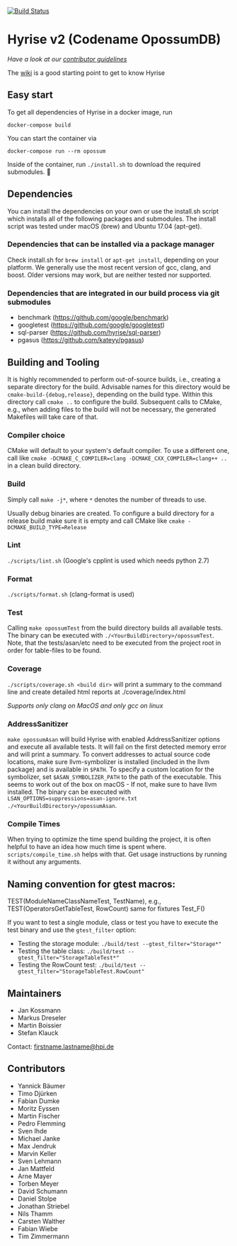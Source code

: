 [![Build Status](https://ares.epic.hpi.uni-potsdam.de/jenkins/buildStatus/icon?job=Hyrise/zweirise/master)](https://ares.epic.hpi.uni-potsdam.de/jenkins/job/Hyrise/job/zweirise/)

# Hyrise v2 (Codename OpossumDB)

*Have a look at our [contributor guidelines](https://github.com/hyrise/zweirise/blob/master/CONTRIBUTING.md)*

The [wiki](https://github.com/hyrise/zweirise/wiki) is a good starting point to get to know Hyrise

## Easy start
To get all dependencies of Hyrise in a docker image, run
```
docker-compose build
```

You can start the container via
```
docker-compose run --rm opossum
```

Inside of the container, run `./install.sh` to download the required submodules.
:whale:

## Dependencies
You can install the dependencies on your own or use the install.sh script which installs all of the following packages and submodules.
The install script was tested under macOS (brew) and Ubuntu 17.04 (apt-get).

### Dependencies that can be installed via a package manager
Check install.sh for `brew install` or `apt-get install`, depending on your platform. We generally use the most recent version of gcc, clang, and boost. Older versions may work, but are neither tested nor supported.

### Dependencies that are integrated in our build process via git submodules
- benchmark (https://github.com/google/benchmark)
- googletest (https://github.com/google/googletest)
- sql-parser (https://github.com/hyrise/sql-parser)
- pgasus (https://github.com/kateyy/pgasus)

## Building and Tooling

It is highly recommended to perform out-of-source builds, i.e., creating a separate directory for the build.
Advisable names for this directory would be `cmake-build-{debug,release}`, depending on the build type.
Within this directory call `cmake ..` to configure the build.
Subsequent calls to CMake, e.g., when adding files to the build will not be necessary, the generated Makefiles will take care of that.

### Compiler choice
CMake will default to your system's default compiler.
To use a different one, call like `cmake -DCMAKE_C_COMPILER=clang -DCMAKE_CXX_COMPILER=clang++ ..` in a clean build directory.

### Build
Simply call `make -j*`, where `*` denotes the number of threads to use.

Usually debug binaries are created.
To configure a build directory for a release build make sure it is empty and call CMake like `cmake -DCMAKE_BUILD_TYPE=Release`

### Lint
`./scripts/lint.sh` (Google's cpplint is used which needs python 2.7)

### Format
`./scripts/format.sh` (clang-format is used)

### Test
Calling `make opossumTest` from the build directory builds all available tests.
The binary can be executed with `./<YourBuildDirectory>/opossumTest`.
Note, that the tests/asan/etc need to be executed from the project root in order for table-files to be found.

### Coverage
`./scripts/coverage.sh <build dir>` will print a summary to the command line and create detailed html reports at ./coverage/index.html

*Supports only clang on MacOS and only gcc on linux*

### AddressSanitizer
`make opossumAsan` will build Hyrise with enabled AddressSanitizer options and execute all available tests.
It will fail on the first detected memory error and will print a summary.
To convert addresses to actual source code locations, make sure llvm-symbolizer is installed (included in the llvm package) and is available in `$PATH`.
To specify a custom location for the symbolizer, set `$ASAN_SYMBOLIZER_PATH` to the path of the executable.
This seems to work out of the box on macOS - If not, make sure to have llvm installed.
The binary can be executed with `LSAN_OPTIONS=suppressions=asan-ignore.txt ./<YourBuildDirectory>/opossumAsan`.

### Compile Times
When trying to optimize the time spend building the project, it is often helpful to have an idea how much time is spent where.
`scripts/compile_time.sh` helps with that. Get usage instructions by running it without any arguments.

## Naming convention for gtest macros:

TEST(ModuleNameClassNameTest, TestName), e.g., TEST(OperatorsGetTableTest, RowCount)
same for fixtures Test_F()

If you want to test a single module, class or test you have to execute the test binary and use the `gtest_filter` option:

- Testing the storage module: `./build/test --gtest_filter="Storage*"`
- Testing the table class: `./build/test --gtest_filter="StorageTableTest*"`
- Testing the RowCount test: `./build/test --gtest_filter="StorageTableTest.RowCount"`

## Maintainers

- Jan Kossmann
- Markus Dreseler
- Martin Boissier
- Stefan Klauck


Contact: firstname.lastname@hpi.de

## Contributors

-	Yannick	Bäumer
-	Timo	Djürken
-	Fabian	Dumke
-	Moritz	Eyssen
-	Martin	Fischer
-	Pedro	Flemming
-	Sven	Ihde
-	Michael	Janke
-	Max	Jendruk
-	Marvin	Keller
-	Sven	Lehmann
-	Jan	Mattfeld
-	Arne	Mayer
-	Torben	Meyer
-	David	Schumann
-	Daniel	Stolpe
-	Jonathan	Striebel
-	Nils	Thamm
-	Carsten	Walther
-	Fabian	Wiebe
-	Tim	Zimmermann
